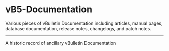 # vB5-Documentation

Various pieces of vBulletin Documentation including articles, manual pages, database documentation, release notes, changelogs, and patch notes.

---

A historic record of ancillary vBulletin Documentation
